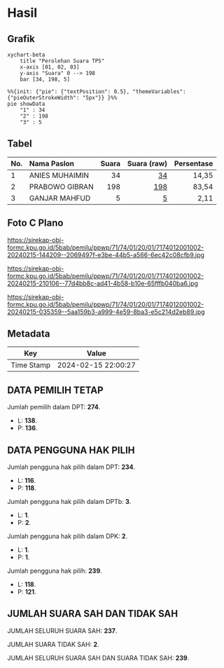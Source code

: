 # Hasil

## Grafik

```mermaid
xychart-beta
    title "Perolehan Suara TPS"
    x-axis [01, 02, 03]
    y-axis "Suara" 0 --> 198
    bar [34, 198, 5]
```

```mermaid
%%{init: {"pie": {"textPosition": 0.5}, "themeVariables": {"pieOuterStrokeWidth": "5px"}} }%%
pie showData
    "1" : 34
    "2" : 198
    "3" : 5
```

## Tabel

| No. | Nama Paslon    | Suara | Suara (raw) | Persentase |
|:--- |:-------------- | -----:| -----------:| ----------:|
| 1   | ANIES MUHAIMIN | 34    | [34][p-1]   | 14,35      |
| 2   | PRABOWO GIBRAN | 198   | [198][p-2]  | 83,54      |
| 3   | GANJAR MAHFUD  | 5     | [5][p-3]    | 2,11       |


[p-1]: https://github.com/gigit-pemilu/pemilu-2024-71-sulawesi-utara/blob/main/pilpres/hitung-suara/sub/71-sulawesi-utara/sub/74-kota-kotamobagu/sub/01-kotamobagu-utara/sub/2001-bilalang-satu/sub/002-tps/sub/paslon-1.txt
[p-2]: https://github.com/gigit-pemilu/pemilu-2024-71-sulawesi-utara/blob/main/pilpres/hitung-suara/sub/71-sulawesi-utara/sub/74-kota-kotamobagu/sub/01-kotamobagu-utara/sub/2001-bilalang-satu/sub/002-tps/sub/paslon-2.txt
[p-3]: https://github.com/gigit-pemilu/pemilu-2024-71-sulawesi-utara/blob/main/pilpres/hitung-suara/sub/71-sulawesi-utara/sub/74-kota-kotamobagu/sub/01-kotamobagu-utara/sub/2001-bilalang-satu/sub/002-tps/sub/paslon-3.txt

## Foto C Plano

https://sirekap-obj-formc.kpu.go.id/5bab/pemilu/ppwp/71/74/01/20/01/7174012001002-20240215-144209--2069497f-e3be-44b5-a566-6ec42c08cfb9.jpg

https://sirekap-obj-formc.kpu.go.id/5bab/pemilu/ppwp/71/74/01/20/01/7174012001002-20240215-210106--77d4bb8c-ad41-4b58-b10e-65fffb040ba6.jpg

https://sirekap-obj-formc.kpu.go.id/5bab/pemilu/ppwp/71/74/01/20/01/7174012001002-20240215-035359--5aa159b3-a999-4e59-8ba3-e5c214d2eb89.jpg


## Metadata

| Key        | Value               |
| ---------- | ------------------- |
| Time Stamp | 2024-02-15 22:00:27 |


## DATA PEMILIH TETAP

Jumlah pemilih dalam DPT: **274**.
 * L: **138**.
 * P: **136**.

## DATA PENGGUNA HAK PILIH

Jumlah pengguna hak pilih dalam DPT: **234**.
 * L: **116**.
 * P: **118**.

Jumlah pengguna hak pilih dalam DPTb: **3**.
 * L: **1**.
 * P: **2**.

Jumlah pengguna hak pilih dalam DPK: **2**.
 * L: **1**.
 * P: **1**.

Jumlah pengguna hak pilih: **239**.
 * L: **118**.
 * P: **121**.

## JUMLAH SUARA SAH DAN TIDAK SAH

JUMLAH SELURUH SUARA SAH: **237**.

JUMLAH SUARA TIDAK SAH: **2**.

JUMLAH SELURUH SUARA SAH DAN SUARA TIDAK SAH: **239**.


